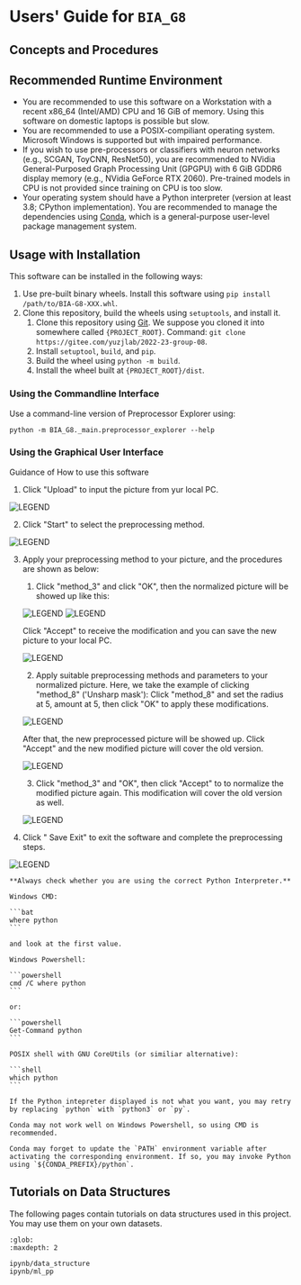 # Users' Guide for `BIA_G8`

## Concepts and Procedures


## Recommended Runtime Environment

- You are recommended to use this software on a Workstation with a recent x86\_64 (Intel/AMD) CPU and 16 GiB of memory. Using this software on domestic laptops is possible but slow.
- You are recommended to use a POSIX-compiliant operating system.  Microsoft Windows is supported but with impaired performance.
- If you wish to use pre-processors or classifiers with neuron networks (e.g., SCGAN, ToyCNN, ResNet50), you are recommended to NVidia General-Purposed Graph Processing Unit (GPGPU) with 6 GiB GDDR6 display memory (e.g., NVidia GeForce RTX 2060). Pre-trained models in CPU is not provided since training on CPU is too slow.
- Your operating system should have a Python interpreter (version at least 3.8; CPython implementation). You are recommended to manage the dependencies using [Conda](https://docs.conda.io/), which is a general-purpose user-level package management system.

## Usage with Installation

This software can be installed in the following ways:

1. Use pre-built binary wheels. Install this software using `pip install /path/to/BIA-G8-XXX.whl`.
2. Clone this repository, build the wheels using `setuptools`, and install it.
    1. Clone this repository using [Git](https://git-scm.com). We suppose you cloned it into somewhere called `{PROJECT_ROOT}`. Command: `git clone https://gitee.com/yuzjlab/2022-23-group-08`.
    2. Install `setuptool`, `build`, and `pip`.
    3. Build the wheel using `python -m build`.
    4. Install the wheel built at `{PROJECT_ROOT}/dist`.

### Using the Commandline Interface

Use a command-line version of Preprocessor Explorer using:

```shell
python -m BIA_G8._main.preprocessor_explorer --help
```

### Using the Graphical User Interface

Guidance of How to use this software 

1. Click "Upload" to input the picture from yur local PC.

![LEGEND](figs/upload.png)

2. Click "Start" to select the preprocessing method.

![LEGEND](figs/start.png)

3. Apply your preprocessing method to your picture, and the procedures are shown as below: 
    1. Click "method_3" and click "OK", then the normalized picture will be showed up like this:

    ![LEGEND](figs/method-3.png)
    ![LEGEND](figs/accept1.png)

    Click "Accept" to receive the modification and you can save the new picture to your local PC. 

    ![LEGEND](figs/save.png)
       
    2. Apply suitable preprocessing methods and parameters to your normalized picture. Here, we take the example of clicking "method_8" ('Unsharp mask'): Click "method_8" and set the radius at 5, amount at 5, then click "OK" to apply these modifications.

    ![LEGEND](figs/method-8.png)

    After that, the new preprocessed picture will be showed up. Click "Accept" and the new modified picture will cover the old version. 

    ![LEGEND](figs/accept2.png)

    3. Click "method_3" and "OK", then click "Accept" to to normalize the modified picture again. This modification will cover the old version as well. 

    ![LEGEND](figs/accept3.png)

4. Click " Save Exit" to exit the software and complete the preprocessing steps.

![LEGEND](figs/save_exit.png)

````{hint}
**Always check whether you are using the correct Python Interpreter.**

Windows CMD:

```bat
where python
```

and look at the first value.

Windows Powershell:

```powershell
cmd /C where python
```

or:

```powershell
Get-Command python
```

POSIX shell with GNU CoreUtils (or similiar alternative):

```shell
which python
```

If the Python intepreter displayed is not what you want, you may retry by replacing `python` with `python3` or `py`.

Conda may not work well on Windows Powershell, so using CMD is recommended.

Conda may forget to update the `PATH` environment variable after activating the corresponding environment. If so, you may invoke Python using `${CONDA_PREFIX}/python`.
````

## Tutorials on Data Structures

The following pages contain tutorials on data structures used in this project. You may use them on your own datasets.


```{toctree}
:glob:
:maxdepth: 2

ipynb/data_structure
ipynb/ml_pp
```
